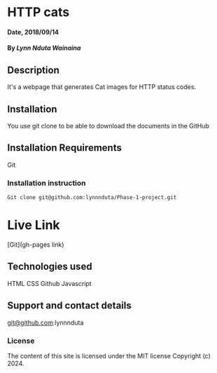 # HTTP cats

#### Date, 2018/09/14

#### By *Lynn Nduta Wainaina*

## Description
It's a webpage that generates Cat images for HTTP status codes.

## Installation
You use git clone to be able to download the documents in the GitHub

## Installation Requirements
Git

### Installation instruction
```
Git clone git@github.com:lynnnduta/Phase-1-project.git

```

# Live Link
[Git](gh-pages link)

## Technologies used
HTML
CSS
Github
Javascript

## Support and contact details
git@github.com:lynnnduta

### License
The content of this site is licensed under the MIT license
Copyright (c) 2024.

